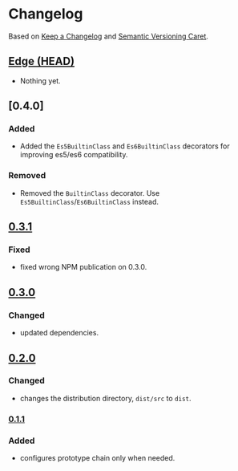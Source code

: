 
# Changelog

Based on [Keep a Changelog] and [Semantic Versioning Caret].

## [Edge (HEAD)][edge]

* Nothing yet.

## [0.4.0]

### Added

* Added the `Es5BuiltinClass` and `Es6BuiltinClass` decorators for improving es5/es6 compatibility. 

### Removed

* Removed the `BuiltinClass` decorator. Use `Es5BuiltinClass`/`Es6BuiltinClass` instead.

## [0.3.1]

### Fixed

* fixed wrong NPM publication on 0.3.0.

## [0.3.0]

### Changed

* updated dependencies.

## [0.2.0]

### Changed

* changes the distribution directory, `dist/src` to `dist`.

### [0.1.1]

### Added

* configures prototype chain only when needed.

[Keep a Changelog]: http://keepachangelog.com/en/1.0.0/
[Semantic Versioning Caret]: https://github.com/myowncake/semver-caret
[edge]: https://github.com/typescript-plus/builtin-class-decorator/compare/v0.3.2...HEAD
[0.3.2]: https://github.com/typescript-plus/builtin-class-decorator/compare/v0.3.1...v0.3.2
[0.3.1]: https://github.com/typescript-plus/builtin-class-decorator/compare/v0.3.0...v0.3.1
[0.3.0]: https://github.com/typescript-plus/builtin-class-decorator/compare/v0.2.0...v0.3.0
[0.2.0]: https://github.com/typescript-plus/builtin-class-decorator/compare/v0.1.1...v0.2.0
[0.1.1]: https://github.com/typescript-plus/builtin-class-decorator/compare/v0.1.0...v0.1.1
